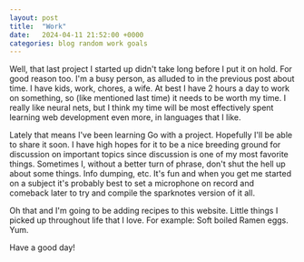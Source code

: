 ```yaml
---
layout: post
title:  "Work"
date:   2024-04-11 21:52:00 +0000
categories: blog random work goals
---
```


Well, that last project I started up didn't take long before I put it on hold. For good reason too. I'm a busy person, as alluded to in the previous post about time. I have kids, work, chores, a wife. At best I have 2 hours a day to work on something, so (like mentioned last time) it needs to be worth my time. I really like neural nets, but I think my time will be most effectively spent learning web development even more, in languages that I like.

Lately that means I've been learning Go with a project. Hopefully I'll be able to share it soon. I have high hopes for it to be a nice breeding ground for discussion on important topics since discussion is one of my most favorite things. Sometimes I, without a better turn of phrase, don't shut the hell up about some things. Info dumping, etc. It's fun and when you get me started on a subject it's probably best to set a microphone on record and comeback later to try and compile the sparknotes version of it all.

Oh that and I'm going to be adding recipes to this website. Little things I picked up throughout life that I love. For example: Soft boiled Ramen eggs. Yum.

Have a good day!